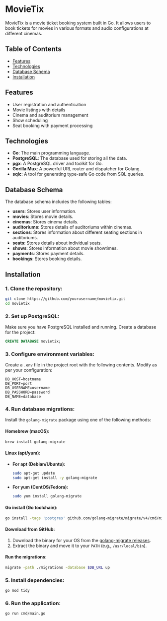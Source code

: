 # MovieTix

MovieTix is a movie ticket booking system built in Go. It allows users to book tickets for movies in various formats and audio configurations at different cinemas.

## Table of Contents

- [Features](#features)
- [Technologies](#technologies)
- [Database Schema](#database-schema)
- [Installation](#installation)

## Features

- User registration and authentication
- Movie listings with details
- Cinema and auditorium management
- Show scheduling
- Seat booking with payment processing

## Technologies

- **Go**: The main programming language.
- **PostgreSQL**: The database used for storing all the data.
- **pgx**: A PostgreSQL driver and toolkit for Go.
- **Gorilla Mux**: A powerful URL router and dispatcher for Golang.
- **sqlc**: A tool for generating type-safe Go code from SQL queries.

## Database Schema

The database schema includes the following tables:

- **users**: Stores user information.
- **movies**: Stores movie details.
- **cinemas**: Stores cinema details.
- **auditoriums**: Stores details of auditoriums within cinemas.
- **sections**: Stores information about different seating sections in auditoriums.
- **seats**: Stores details about individual seats.
- **shows**: Stores information about movie showtimes.
- **payments**: Stores payment details.
- **bookings**: Stores booking details.

## Installation

### 1. Clone the repository:

  ```bash
  git clone https://github.com/yourusername/movietix.git
  cd movietix
  ```

### 2. Set up PostgreSQL:

  Make sure you have PostgreSQL installed and running. Create a database for the project:

  ```sql
  CREATE DATABASE movietix;
  ```

### 3. Configure environment variables:

  Create a `.env` file in the project root with the following contents. Modify as per your configuration:

  ```plaintext
  DB_HOST=hostname
  DB_PORT=port
  DB_USERNAME=username
  DB_PASSWORD=password
  DB_NAME=database
  ```

### 4. Run database migrations:

  Install the `golang-migrate` package using one of the following methods:

  #### Homebrew (macOS):

  ```bash
  brew install golang-migrate
  ```

  #### Linux (apt/yum):

  - **For apt (Debian/Ubuntu):**

    ```bash
    sudo apt-get update
    sudo apt-get install -y golang-migrate
    ```

  - **For yum (CentOS/Fedora):**

    ```bash
    sudo yum install golang-migrate
    ```

  #### Go install (Go toolchain):

  ```bash
  go install -tags 'postgres' github.com/golang-migrate/migrate/v4/cmd/migrate@latest
  ```

  #### Download from GitHub:

  1. Download the binary for your OS from the [golang-migrate releases](https://github.com/golang-migrate/migrate/releases).
  2. Extract the binary and move it to your `PATH` (e.g., `/usr/local/bin`).

  #### Run the migrations:

  ```bash
  migrate -path ./migrations -database $DB_URL up
  ```

### 5. Install dependencies:

  ```bash
  go mod tidy
  ```

### 6. Run the application:

  ```bash
  go run cmd/main.go
  ```
